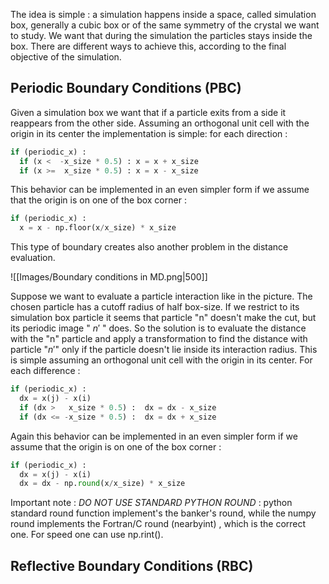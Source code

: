 The idea is simple : a simulation happens inside a space, called simulation box, generally a cubic box or of the same symmetry of the crystal we want to study.
We want that during the simulation the particles stays inside the box.
There are different ways to achieve this, according to the final objective of the simulation.
## Periodic Boundary Conditions (PBC)

Given a simulation box we want that if a particle exits from a side it reappears from the other side.
Assuming an orthogonal unit cell with the origin in its center the implementation is simple: for each direction :

```python
if (periodic_x) :
  if (x <  -x_size * 0.5) : x = x + x_size
  if (x >=  x_size * 0.5) : x = x - x_size
```

This behavior can be implemented in an even simpler form if we assume that the origin is on one of the box corner : 

```python
if (periodic_x) :
  x = x - np.floor(x/x_size) * x_size
```

This type of boundary creates also another problem in the distance evaluation.

![[Images/Boundary conditions in MD.png|500]]

Suppose we want to evaluate a particle interaction like in the picture. The chosen particle has a cutoff radius of half box-size. If we restrict to its simulation box particle it seems that particle "n" doesn't make the cut, but its periodic image " $n'$ " does.
So the solution is to evaluate the distance with the "n" particle and apply a transformation to find the distance with particle "$n'$" only if the particle doesn't lie inside its interaction radius.
This is simple assuming an orthogonal unit cell with the origin in its center. For each difference :

```python
if (periodic_x) :
  dx = x(j) - x(i)
  if (dx >   x_size * 0.5) :  dx = dx - x_size
  if (dx <= -x_size * 0.5) :  dx = dx + x_size

```

Again this behavior can be implemented in an even simpler form if we assume that the origin is on one of the box corner : 

```python
if (periodic_x) :
  dx = x(j) - x(i)
  dx = dx - np.round(x/x_size) * x_size
```

Important note : *DO NOT USE STANDARD PYTHON ROUND* : python standard round function implement's the banker's round, while the numpy round implements the Fortran/C round (nearbyint) , which is the correct one.
For speed one can use np.rint().
## Reflective Boundary Conditions (RBC)
